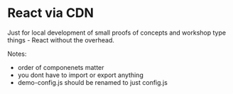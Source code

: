 # React via CDN

Just for local development of small proofs of concepts and workshop type things - React without the overhead.

Notes:
- order of componenets matter
- you dont have to import or export anything
- demo-config.js should be renamed to just config.js  
